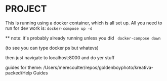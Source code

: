 # PROJECT 

This is running using a docker container, which is all set up. All you need to run for dev work is:
` docker-compose up -d `
 
** note: it's probably already running unless you did ` docker-compose down`

(to see you can type docker ps but whatevs)

then just navigate to localhost:8000 and do yer stuff

guides for theme:
/Users/merecoulter/repos/goldenboyphoto/kreativa-packed/Help Guides

